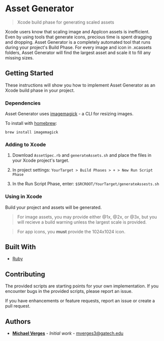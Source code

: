 # Asset Generator

>Xcode build phase for generating scaled assets

Xcode users know that scaling image and AppIcon assets is inefficient. Even by using tools that generate icons, precious time is spent dragging and dropping. Asset Generator is a completely automated tool that runs during your project's Build Phase. For every image and icon in .xcassets folders, Asset Generator will find the largest asset and scale it to fill any missing sizes.

## Getting Started

These instructions will show you how to implement Asset Generator as an Xcode build phase in your project.

### Dependencies

Asset Generator uses [imagemagick](https://imagemagick.org) - a CLI for resizing images.

To install with [homebrew](https://brew.sh):

```
brew install imagemagick
```

### Adding to Xcode

1. Download `AssetSpec.rb` and `generateAssets.sh` and place the files in your Xcode project's target.

2. In project settings: `YourTarget > Build Phases > + > New Run Script Phase`

3. In the Run Script Phase, enter: `$SRCROOT/YourTarget/generateAssests.sh`

### Using in Xcode

Build your project and assets will be generated.

>For image assets, you may provide either @1x, @2x, or @3x, but you will recieve a build warning unless the largest scale is provided.

>For app icons, you **must** provide the 1024x1024 icon.

## Built With

* [Ruby](https://www.ruby-lang.org/)

## Contributing

The provided scripts are starting points for your own implementation. If you encounter bugs in the provided scripts, please report an issue.

If you have enhancements or feature requests, report an issue or create a pull request.

## Authors

* [**Michael Verges**](https://github.com/maustinstar) - *Initial work* - mverges3@gatech.edu
